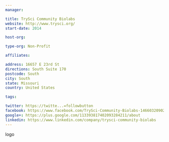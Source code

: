 ```yaml
---
manager:

title: TrySci Community Biolabs
website: http://www.trysci.org/
start-date: 2014

host-org:

type-org: Non-Profit

affiliates:

address: 16657 E 23rd St
directions: South Suite 170
postcode: South
city: South
state: Missouri
country: United States

tags:

twitter: https://twitte...=followbutton
facebook: https://www.facebook.com/TrySci-Community-Biolabs-1466032090280960/?sk=app_190322544333196&ref=s
google+: https://plus.google.com/113393817402093284211/about
linkedin: https://www.linkedin.com/company/trysci-community-biolabs
---
```


logo
